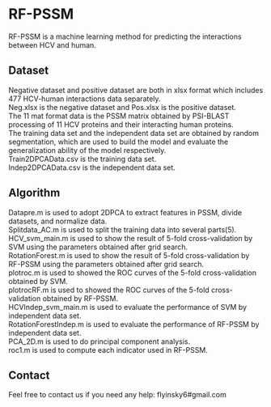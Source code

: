 # RF-PSSM

RF-PSSM is a machine learning method for predicting the interactions between HCV and human.

## Dataset
Negative dataset and positive dataset are both in xlsx format which includes 477 HCV-human interactions data separately.   
Neg.xlsx is the negative dataset and Pos.xlsx is the positive dataset.   
The 11 mat format data is the PSSM matrix obtained by PSI-BLAST processing of 11 HCV proteins and their interacting human proteins.  
The training data set and the independent data set are obtained by random segmentation, which are used to build the model and evaluate the generalization ability of the model respectively.   
Train2DPCAData.csv is the training data set.  
Indep2DPCAData.csv is the independent data set.  

## Algorithm

Datapre.m is used to adopt 2DPCA to extract features in PSSM, divide datasets, and normalize data.  
Splitdata_AC.m is used to split the training data into several parts(5).   
HCV_svm_main.m is used to show the result of 5-fold cross-validation by SVM using the parameters obtained after grid search.  
RotationForest.m is used to show the result of 5-fold cross-validation by RF-PSSM using the parameters obtained after grid search.  
plotroc.m is used to showed the ROC curves of the 5-fold cross-validation obtained by SVM.  
plotrocRF.m is used to showed the ROC curves of the 5-fold cross-validation obtained by RF-PSSM.  
HCVIndep_svm_main.m is used to evaluate the performance of SVM by independent data set.   
RotationForestIndep.m is used to evaluate the performance of RF-PSSM by independent data set.   
PCA_2D.m is used to do principal component analysis.   
roc1.m is used to compute each indicator used in RF-PSSM.  

## Contact

Feel free to contact us if you need any help: flyinsky6#gmail.com
